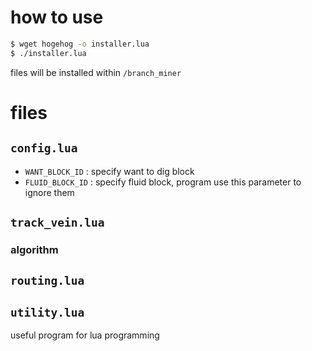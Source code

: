 # how to use
```sh
$ wget hogehog -o installer.lua 
$ ./installer.lua
```
files will be installed within `/branch_miner`

# files
## `config.lua`
- `WANT_BLOCK_ID`  : specify want to dig block
- `FLUID_BLOCK_ID` : specify fluid block, program use this parameter to ignore them 
## `track_vein.lua`
### algorithm

## `routing.lua`

## `utility.lua`
useful program for lua programming


